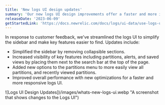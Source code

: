 ```yaml
---
title: 'New logs UI design updates'
summary: 'Our new logs UI design improvements offer a faster and more intuitive user experience'
releaseDate: '2023-06-09'
getStartedLink: 'https://docs.newrelic.com/docs/logs/ui-data/use-logs-ui/'
---
```


In response to customer feedback, we've streamlined the logs UI to simplify the sidebar and make key features easier to find. Updates include:

- Simplified the sidebar by removing collapsible sections.
- Increased visibility of key features including partitions, alerts, and saved views by placing them next to the search bar at the top of the page.
- Added new options to the partitions menu to more easily view all partitions, and recently viewed partitions.
- Improved overall performance with new optimizations for a faster and more responsive logs UI.

![Logs UI Design Updates])/images/whats-new-logs-ui.webp "A screenshot that shows changes to the Logs UI")
